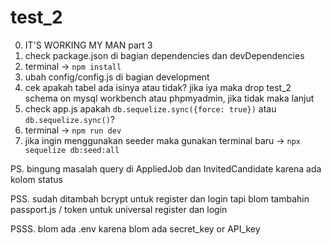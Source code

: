 # test_2

0. IT'S WORKING MY MAN part 3
1. check package.json di bagian dependencies dan devDependencies
2. terminal -> `npm install`
3. ubah config/config.js di bagian development
4. cek apakah tabel ada isinya atau tidak? jika iya maka drop test_2 schema on mysql workbench atau phpmyadmin, jika tidak maka lanjut
5. check app.js apakah `db.sequelize.sync({force: true})` atau `db.sequelize.sync()`?
6. terminal -> `npm run dev`
7. jika ingin menggunakan seeder maka gunakan terminal baru -> `npx sequelize db:seed:all`

PS. bingung masalah query di AppliedJob dan InvitedCandidate karena ada kolom status 

PSS. sudah ditambah bcrypt untuk register dan login tapi blom tambahin passport.js / token untuk universal register dan login

PSSS.  blom ada .env karena blom ada secret_key or API_key
